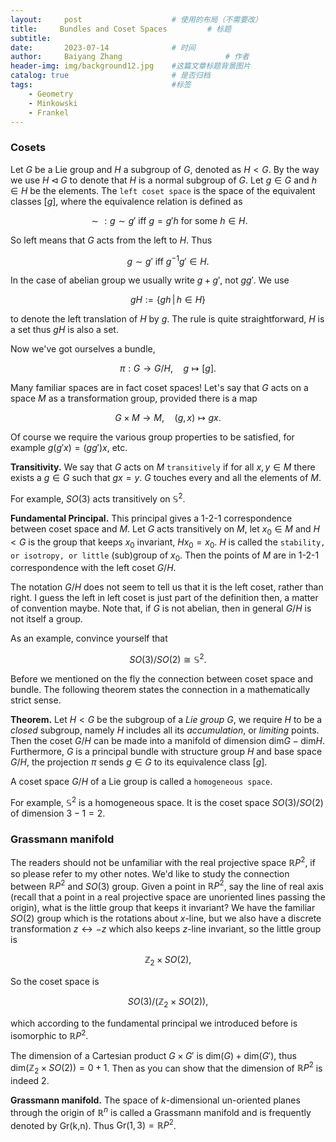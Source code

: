 ```yaml
---
layout:     post   				    # 使用的布局（不需要改）
title:     Bundles and Coset Spaces			# 标题 
subtitle:   
date:       2023-07-14 				# 时间
author:     Baiyang Zhang 						# 作者
header-img: img/background12.jpg 	#这篇文章标题背景图片
catalog: true 						# 是否归档
tags:								#标签
    - Geometry
    - Minkowski
    - Frankel
---
```


### Cosets

Let $G$ be a Lie group and $H$ a subgroup of $G$, denoted as $H<G$. By the way we use $H\lhd G$ to denote that $H$ is a normal subgroup of $G$. Let $g\in G$ and $h \in H$ be the elements. The `left coset space` is the space of the equivalent classes $[g]$, where the equivalence relation is defined as 

$$
\sim: g\sim g' \text{ iff } g = g' h \text{ for some } h \in  H.
$$

So left means that $G$ acts from the left to $H$. Thus 

$$
g \sim g' \text{ iff } g^{-1} g' \in H.
$$

In the case of abelian group we usually write $g+g'$, not $g g'$. We use 

$$
gH := \left\{ gh \,\middle\vert\, h \in  H \right\} 
$$

to denote the left translation of $H$ by $g$. The rule is quite straightforward, $H$ is a set thus $gH$ is also a set.

Now we've got ourselves a bundle, 

$$
\pi: G\to G / H, \quad  g\mapsto [g].
$$

Many familiar spaces are in fact coset spaces! Let's say that $G$ acts on a space $M$ as a transformation group, provided there is a map

$$
G \times  M \to M,\quad  (g,x)\mapsto gx.
$$

Of course we require the various group properties to be satisfied, for example $g (g'x) = (g g') x$, etc.

**Transitivity.** We say  that $G$ acts on $M$ `transitively` if for all $x,y \in M$ there exists a $g \in G$ such that $g x = y$. $G$ touches every and all the elements of $M$.

For example, $SO(3)$ acts transitively on $\mathbb{S}^{2}$.

**Fundamental Principal.** This principal gives a 1-2-1 correspondence between coset space and $M$. Let $G$ acts transitively on $M$, let $x_ {0}\in M$ and $H < G$ is the group that keeps $x_ {0}$ invariant, $H x_ {0} = x_ {0}$. $H$ is called the `stability, or isotropy, or little` (sub)group of $x_ {0}$. Then the points of $M$ are in 1-2-1 correspondence with the left coset $G / H$. 

The notation $G / H$ does not seem to tell us that it is the left coset, rather than right. I guess the left in left coset is just part of the definition then, a matter of convention maybe. Note that, if $G$ is not abelian, then in general $G / H$ is not itself a group. 

As an example, convince yourself that 

$$
SO(3) / SO(2) \cong \mathbb{S}^{2}.
$$

Before we mentioned on the fly the connection between coset space and bundle. The following theorem states the connection in a mathematically strict sense.

**Theorem.** Let $H < G$ be the subgroup of a *Lie group* $G$, we require $H$ to be a *closed* subgroup, namely $H$ includes all its *accumulation*, or *limiting* points. Then the coset $G / H$ can be made into a manifold of dimension $\text{dim}G - \text{dim}H$. Furthermore, $G$ is a principal bundle with structure group $H$ and base space $G / H$, the projection $\pi$ sends $g \in G$ to its equivalence class $[g]$. 

A coset space $G / H$ of a Lie group is called a `homogeneous space`.

For example, $\mathbb{S}^{2}$ is a homogeneous space. It is the coset space $SO(3) / SO(2)$ of dimension $3-1=2$.

### Grassmann manifold

The readers should not be unfamiliar with the real projective space $\mathbb{R}P^{2}$, if so please refer to my other notes. We'd like to study the connection between $\mathbb{R}P^{2}$ and $SO(3)$ group. Given a point in $\mathbb{R}P^{2}$, say the line of real axis (recall that a point in a real projective space are unoriented lines passing the origin), what is the little group that keeps it invariant? We have the familiar $SO(2)$ group which is the rotations about $x$-line, but we also have a discrete transformation $z \leftrightarrow -z$ which also keeps $z$-line invariant, so the little group is 

$$
\mathbb{Z}_ {2}\times SO(2),
$$

So the coset space is 

$$
SO(3) / (\mathbb{Z}_ {2}\times SO(2)),
$$

which according to the fundamental principal we introduced before is isomorphic to $\mathbb{R}P^{2}$.

The dimension of a Cartesian product $G \times G'$ is $\text{dim}(G)+ \text{dim}(G')$, thus $\text{dim}(\mathbb{Z}_ {2}\times SO(2))=0+1$. Then as you can show that the dimension of $\mathbb{R}P^{2}$ is indeed $2$.

**Grassmann manifold.** The space of $k$-dimensional un-oriented planes through the origin of $\mathbb{R}^{n}$ is called a Grassmann manifold and is frequently denoted by $\text{Gr(k,n)}$. Thus $\text{Gr}(1,3)=\mathbb{R}P^{2}$.